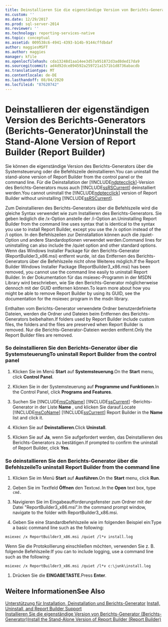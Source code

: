 ```yaml
---
title: Deinstallieren Sie die eigenständige Version von Berichts-Generator (Berichts-Generator) | Microsoft-Dokumentation
ms.custom: ''
ms.date: 12/29/2017
ms.prod: sql-server-2014
ms.reviewer: ''
ms.technology: reporting-services-native
ms.topic: conceptual
ms.assetid: 009538c6-4941-4393-b14b-9144cffdbdaf
author: maggiesMSFT
ms.author: maggies
manager: kfile
ms.openlocfilehash: cda13248d1aa14ee3d57a951872d3ad8ded17da9
ms.sourcegitcommit: ad4d92dce894592a259721a1571b1d8736abacdb
ms.translationtype: MT
ms.contentlocale: de-DE
ms.lasthandoff: 08/04/2020
ms.locfileid: "87620742"
---
```

# <a name="uninstall-the-stand-alone-version-of-report-builder-report-builder"></a><span data-ttu-id="42d7d-102">Deinstallieren der eigenständigen Version des Berichts-Generators (Berichts-Generator)</span><span class="sxs-lookup"><span data-stu-id="42d7d-102">Uninstall the Stand-Alone Version of Report Builder (Report Builder)</span></span>
  <span data-ttu-id="42d7d-103">Sie können die eigenständige Version des Berichts-Generators über die Systemsteuerung oder die Befehlszeile deinstallieren.</span><span class="sxs-lookup"><span data-stu-id="42d7d-103">You can uninstall the stand-alone version of Report Builder from the control panel or the command line.</span></span> <span data-ttu-id="42d7d-104">Für die Deinstallation der [!INCLUDE[ndptecclick](../../includes/ndptecclick-md.md)]-Version des Berichts-Generators muss auch [!INCLUDE[ssRSCurrent](../../includes/ssrscurrent-md.md)] deinstalliert werden.</span><span class="sxs-lookup"><span data-stu-id="42d7d-104">You cannot uninstall the [!INCLUDE[ndptecclick](../../includes/ndptecclick-md.md)] version of Report Builder without uninstalling [!INCLUDE[ssRSCurrent](../../includes/ssrscurrent-md.md)].</span></span>  
  
 <span data-ttu-id="42d7d-105">Zum Deinstallieren des Berichts-Generators über die Befehlszeile wird die gleiche Syntax verwendet wie zum Installieren des Berichts-Generators. Sie geben lediglich die /x-Option anstelle der /i-Option an.</span><span class="sxs-lookup"><span data-stu-id="42d7d-105">Uninstalling Report Builder from the command line uses syntax that is identical to the syntax you use to install Report Builder, except you use the /x option instead of the /i option.</span></span> <span data-ttu-id="42d7d-106">In den Befehlszeilen zur Deinstallation können auch die /quiet-Option und andere Standardoptionen verwendet werden.</span><span class="sxs-lookup"><span data-stu-id="42d7d-106">Command lines for uninstalling can also include the /quiet option and other standard options.</span></span> <span data-ttu-id="42d7d-107">Wenn das Windows Installer Package für den Berichts-Generator (ReportBuilder3_x86.msi) entfernt wurde, ist das Entfernen des Berichts-Generators über die Befehlszeile nicht ohne Weiteres möglich.</span><span class="sxs-lookup"><span data-stu-id="42d7d-107">If the Report Builder Windows Installer Package (ReportBuilder3_x86.msi) has been removed, you cannot use the command line easily to uninstall Report Builder.</span></span> <span data-ttu-id="42d7d-108">In der Dokumentation für das msiexec-Programm in der MSDN Library wird beschrieben, wie Sie den Berichts-Generator möglicherweise dennoch mit der GUID entfernen können.</span><span class="sxs-lookup"><span data-stu-id="42d7d-108">To learn more about how you might be able to remove Report Builder by using its GUID, see the documentation for the msiexec program in the msdn library.</span></span>  
  
 <span data-ttu-id="42d7d-109">Enthalten vom Berichts-Generator verwendete Ordner benutzerdefinierte Dateien, werden die Ordner und Dateien beim Entfernen des Berichts-Generators beibehalten.</span><span class="sxs-lookup"><span data-stu-id="42d7d-109">If folders used by Report Builder include custom files, the folders and the files are preserved when Report Builder is removed.</span></span> <span data-ttu-id="42d7d-110">Nur die Berichts-Generator-Dateien werden entfernt.</span><span class="sxs-lookup"><span data-stu-id="42d7d-110">Only the Report Builder files are removed.</span></span>  
  
### <a name="to-uninstall-report-builder-from-the-control-panel"></a><span data-ttu-id="42d7d-111">So deinstallieren Sie den Berichts-Generator über die Systemsteuerung</span><span class="sxs-lookup"><span data-stu-id="42d7d-111">To uninstall Report Builder from the control panel</span></span>  
  
1.  <span data-ttu-id="42d7d-112">Klicken Sie im Menü **Start** auf **Systemsteuerung**.</span><span class="sxs-lookup"><span data-stu-id="42d7d-112">On the **Start** menu, click **Control Panel**.</span></span>  
  
2.  <span data-ttu-id="42d7d-113">Klicken Sie in der Systemsteuerung auf **Programme und Funktionen**.</span><span class="sxs-lookup"><span data-stu-id="42d7d-113">In the Control Panel, click **Programs and Features**.</span></span>  
  
3.  <span data-ttu-id="42d7d-114">Suchen Sie [!INCLUDE[msCoName](../../includes/msconame-md.md)] [!INCLUDE[ssCurrent](../../includes/sscurrent-md.md)] -Berichts-Generator in der Liste **Name** , und klicken Sie darauf.</span><span class="sxs-lookup"><span data-stu-id="42d7d-114">Locate [!INCLUDE[msCoName](../../includes/msconame-md.md)] [!INCLUDE[ssCurrent](../../includes/sscurrent-md.md)] Report Builder in the **Name** list and click it.</span></span>  
  
4.  <span data-ttu-id="42d7d-115">Klicken Sie auf **Deinstallieren**.</span><span class="sxs-lookup"><span data-stu-id="42d7d-115">Click **Uninstall**.</span></span>  
  
5.  <span data-ttu-id="42d7d-116">Klicken Sie auf **Ja**, wenn Sie aufgefordert werden, das Deinstallieren des Berichts-Generators zu bestätigen.</span><span class="sxs-lookup"><span data-stu-id="42d7d-116">If prompted to confirm the uninstall of Report Builder, click **Yes**.</span></span>  
  
### <a name="to-uninstall-report-builder-from-the-command-line"></a><span data-ttu-id="42d7d-117">So deinstallieren Sie den Berichts-Generator über die Befehlszeile</span><span class="sxs-lookup"><span data-stu-id="42d7d-117">To uninstall Report Builder from the command line</span></span>  
  
1.  <span data-ttu-id="42d7d-118">Klicken Sie im Menü **Start** auf **Ausführen**.</span><span class="sxs-lookup"><span data-stu-id="42d7d-118">On the **Start** menu, click **Run**.</span></span>  
  
2.  <span data-ttu-id="42d7d-119">Geben Sie im Textfeld **Öffnen** den Text`cmd.`</span><span class="sxs-lookup"><span data-stu-id="42d7d-119">In the **Open** text box, type `cmd.`</span></span>  
  
3.  <span data-ttu-id="42d7d-120">Navigieren Sie im Eingabeaufforderungsfenster zum Ordner mit der Datei "ReportBuilder3_x86.msi".</span><span class="sxs-lookup"><span data-stu-id="42d7d-120">In the command prompt window, navigate to the folder with ReportBuilder3_x86.msi.</span></span>  
  
4.  <span data-ttu-id="42d7d-121">Geben Sie eine Standardbefehlszeile wie im folgenden Beispiel ein:</span><span class="sxs-lookup"><span data-stu-id="42d7d-121">Type a basic command line such as the following:</span></span>  
  
 `msiexec /x ReportBuilder3_x86.msi /quiet /l*v install.log`  
  
 <span data-ttu-id="42d7d-122">Wenn Sie die Protokollierung einschließen möchten, verwenden Sie z. B. folgende Befehlszeile:</span><span class="sxs-lookup"><span data-stu-id="42d7d-122">If you can to include logging, use a command line such as the following:</span></span>  
  
 `msiexec /x ReportBuilder3_x86.msi /quiet /l*v c:\junk\install.log`  
  
1.  <span data-ttu-id="42d7d-123">Drücken Sie die **EINGABETASTE**.</span><span class="sxs-lookup"><span data-stu-id="42d7d-123">Press **Enter**.</span></span>  
  
## <a name="see-also"></a><span data-ttu-id="42d7d-124">Weitere Informationen</span><span class="sxs-lookup"><span data-stu-id="42d7d-124">See Also</span></span>  
 <span data-ttu-id="42d7d-125">[Unterstützung für Installation, Deinstallation und Berichts-Generator](../install-uninstall-and-report-builder-support.md) </span><span class="sxs-lookup"><span data-stu-id="42d7d-125">[Install, Uninstall, and Report Builder Support](../install-uninstall-and-report-builder-support.md) </span></span>  
 [<span data-ttu-id="42d7d-126">Installieren Sie die eigenständige Version von Berichts-Generator &#40;Berichts-Generator&#41;</span><span class="sxs-lookup"><span data-stu-id="42d7d-126">Install the Stand-Alone Version of Report Builder &#40;Report Builder&#41;</span></span>](install-report-builder.md)  
  
  
